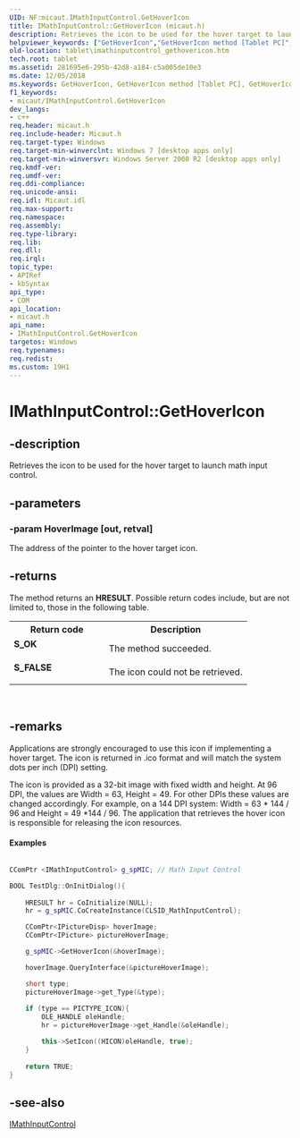 ```yaml
---
UID: NF:micaut.IMathInputControl.GetHoverIcon
title: IMathInputControl::GetHoverIcon (micaut.h)
description: Retrieves the icon to be used for the hover target to launch math input control.
helpviewer_keywords: ["GetHoverIcon","GetHoverIcon method [Tablet PC]","GetHoverIcon method [Tablet PC]","IMathInputControl interface","IMathInputControl interface [Tablet PC]","GetHoverIcon method","IMathInputControl.GetHoverIcon","IMathInputControl::GetHoverIcon","micaut/IMathInputControl::GetHoverIcon","tablet.imathinputcontrol_gethovericon"]
old-location: tablet\imathinputcontrol_gethovericon.htm
tech.root: tablet
ms.assetid: 281695e6-295b-42d8-a184-c5a005de10e3
ms.date: 12/05/2018
ms.keywords: GetHoverIcon, GetHoverIcon method [Tablet PC], GetHoverIcon method [Tablet PC],IMathInputControl interface, IMathInputControl interface [Tablet PC],GetHoverIcon method, IMathInputControl.GetHoverIcon, IMathInputControl::GetHoverIcon, micaut/IMathInputControl::GetHoverIcon, tablet.imathinputcontrol_gethovericon
f1_keywords:
- micaut/IMathInputControl.GetHoverIcon
dev_langs:
- c++
req.header: micaut.h
req.include-header: Micaut.h
req.target-type: Windows
req.target-min-winverclnt: Windows 7 [desktop apps only]
req.target-min-winversvr: Windows Server 2008 R2 [desktop apps only]
req.kmdf-ver: 
req.umdf-ver: 
req.ddi-compliance: 
req.unicode-ansi: 
req.idl: Micaut.idl
req.max-support: 
req.namespace: 
req.assembly: 
req.type-library: 
req.lib: 
req.dll: 
req.irql: 
topic_type:
- APIRef
- kbSyntax
api_type:
- COM
api_location:
- micaut.h
api_name:
- IMathInputControl.GetHoverIcon
targetos: Windows
req.typenames: 
req.redist: 
ms.custom: 19H1
---
```


# IMathInputControl::GetHoverIcon


## -description


Retrieves the icon to be used for the hover target to launch math input control.


## -parameters




### -param HoverImage [out, retval]

The address of the pointer to the hover target icon.


## -returns



The method returns an <b>HRESULT</b>. Possible return codes include, but are not limited to, those in the following table.

<table>
<tr>
<th>Return code</th>
<th>Description</th>
</tr>
<tr>
<td width="40%">
<dl>
<dt><b>S_OK</b></dt>
</dl>
</td>
<td width="60%">
The method succeeded.

</td>
</tr>
<tr>
<td width="40%">
<dl>
<dt><b>S_FALSE</b></dt>
</dl>
</td>
<td width="60%">
The icon could not be retrieved.

</td>
</tr>
</table>
 




## -remarks



Applications are strongly encouraged to use this icon if implementing a hover target.
The icon is returned in .ico format and will match the system dots per inch (DPI) setting.  
      

The icon is provided as a 32-bit image with fixed width and height. 
At 96 DPI, the values are Width = 63, Height = 49. 
For other DPIs these values are changed accordingly. 
For example, on a 144 DPI system: Width = 63 * 144 / 96 and Height = 49 *144 / 96. 
The application that retrieves the hover icon is responsible for releasing the icon resources.  
      


#### Examples


```cpp

CComPtr <IMathInputControl> g_spMIC; // Math Input Control

BOOL TestDlg::OnInitDialog(){
    
    HRESULT hr = CoInitialize(NULL);
    hr = g_spMIC.CoCreateInstance(CLSID_MathInputControl);

    CComPtr<IPictureDisp> hoverImage;
    CComPtr<IPicture> pictureHoverImage;  

    g_spMIC->GetHoverIcon(&hoverImage); 

    hoverImage.QueryInterface(&pictureHoverImage);

    short type;
    pictureHoverImage->get_Type(&type);
    
    if (type == PICTYPE_ICON){
        OLE_HANDLE oleHandle;
        hr = pictureHoverImage->get_Handle(&oleHandle);        

        this->SetIcon((HICON)oleHandle, true);
    }    
    
    return TRUE;
}
```





## -see-also




<a href="https://docs.microsoft.com/windows/desktop/api/micaut/nn-micaut-imathinputcontrol">IMathInputControl</a>
 

 


